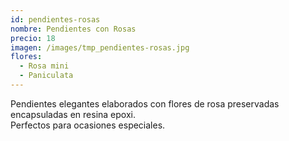 ```yaml
---
id: pendientes-rosas
nombre: Pendientes con Rosas
precio: 18
imagen: /images/tmp_pendientes-rosas.jpg
flores:
  - Rosa mini
  - Paniculata
---
```


Pendientes elegantes elaborados con flores de rosa preservadas encapsuladas en resina epoxi.  
Perfectos para ocasiones especiales.
